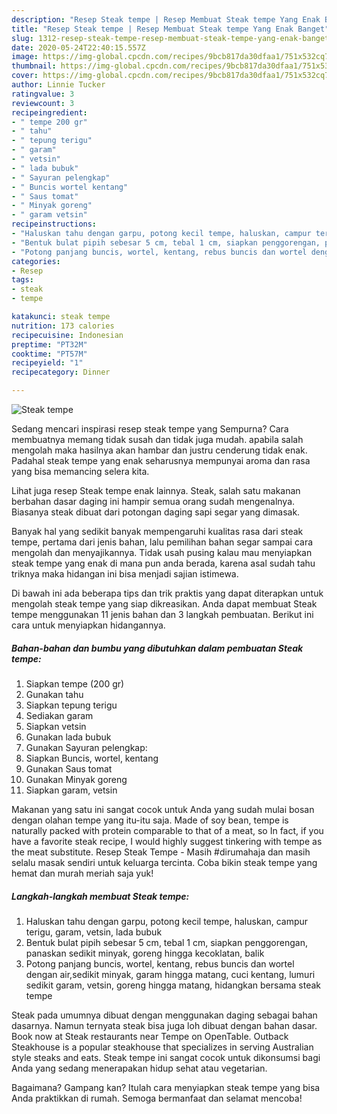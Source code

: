 ```yaml
---
description: "Resep Steak tempe | Resep Membuat Steak tempe Yang Enak Banget"
title: "Resep Steak tempe | Resep Membuat Steak tempe Yang Enak Banget"
slug: 1312-resep-steak-tempe-resep-membuat-steak-tempe-yang-enak-banget
date: 2020-05-24T22:40:15.557Z
image: https://img-global.cpcdn.com/recipes/9bcb817da30dfaa1/751x532cq70/steak-tempe-foto-resep-utama.jpg
thumbnail: https://img-global.cpcdn.com/recipes/9bcb817da30dfaa1/751x532cq70/steak-tempe-foto-resep-utama.jpg
cover: https://img-global.cpcdn.com/recipes/9bcb817da30dfaa1/751x532cq70/steak-tempe-foto-resep-utama.jpg
author: Linnie Tucker
ratingvalue: 3
reviewcount: 3
recipeingredient:
- " tempe 200 gr"
- " tahu"
- " tepung terigu"
- " garam"
- " vetsin"
- " lada bubuk"
- " Sayuran pelengkap"
- " Buncis wortel kentang"
- " Saus tomat"
- " Minyak goreng"
- " garam vetsin"
recipeinstructions:
- "Haluskan tahu dengan garpu, potong kecil tempe, haluskan, campur terigu, garam, vetsin, lada bubuk"
- "Bentuk bulat pipih sebesar 5 cm, tebal 1 cm, siapkan penggorengan, panaskan sedikit minyak, goreng hingga kecoklatan, balik"
- "Potong panjang buncis, wortel, kentang, rebus buncis dan wortel dengan air,sedikit minyak, garam hingga matang, cuci kentang, lumuri sedikit garam, vetsin, goreng hingga matang, hidangkan bersama steak tempe"
categories:
- Resep
tags:
- steak
- tempe

katakunci: steak tempe 
nutrition: 173 calories
recipecuisine: Indonesian
preptime: "PT32M"
cooktime: "PT57M"
recipeyield: "1"
recipecategory: Dinner

---
```



![Steak tempe](https://img-global.cpcdn.com/recipes/9bcb817da30dfaa1/751x532cq70/steak-tempe-foto-resep-utama.jpg)

Sedang mencari inspirasi resep steak tempe yang Sempurna? Cara membuatnya memang tidak susah dan tidak juga mudah. apabila salah mengolah maka hasilnya akan hambar dan justru cenderung tidak enak. Padahal steak tempe yang enak seharusnya mempunyai aroma dan rasa yang bisa memancing selera kita.

Lihat juga resep Steak tempe enak lainnya. Steak, salah satu makanan berbahan dasar daging ini hampir semua orang sudah mengenalnya. Biasanya steak dibuat dari potongan daging sapi segar yang dimasak.

Banyak hal yang sedikit banyak mempengaruhi kualitas rasa dari steak tempe, pertama dari jenis bahan, lalu pemilihan bahan segar sampai cara mengolah dan menyajikannya. Tidak usah pusing kalau mau menyiapkan steak tempe yang enak di mana pun anda berada, karena asal sudah tahu triknya maka hidangan ini bisa menjadi sajian istimewa.


Di bawah ini ada beberapa tips dan trik praktis yang dapat diterapkan untuk mengolah steak tempe yang siap dikreasikan. Anda dapat membuat Steak tempe menggunakan 11 jenis bahan dan 3 langkah pembuatan. Berikut ini cara untuk menyiapkan hidangannya.

<!--inarticleads1-->

##### Bahan-bahan dan bumbu yang dibutuhkan dalam pembuatan Steak tempe:

1. Siapkan  tempe (200 gr)
1. Gunakan  tahu
1. Siapkan  tepung terigu
1. Sediakan  garam
1. Siapkan  vetsin
1. Gunakan  lada bubuk
1. Gunakan  Sayuran pelengkap:
1. Siapkan  Buncis, wortel, kentang
1. Gunakan  Saus tomat
1. Gunakan  Minyak goreng
1. Siapkan  garam, vetsin


Makanan yang satu ini sangat cocok untuk Anda yang sudah mulai bosan dengan olahan tempe yang itu-itu saja. Made of soy bean, tempe is naturally packed with protein comparable to that of a meat, so In fact, if you have a favorite steak recipe, I would highly suggest tinkering with tempe as the meat substitute. Resep Steak Tempe - Masih #dirumahaja dan masih selalu masak sendiri untuk keluarga tercinta. Coba bikin steak tempe yang hemat dan murah meriah saja yuk! 

<!--inarticleads2-->

##### Langkah-langkah membuat Steak tempe:

1. Haluskan tahu dengan garpu, potong kecil tempe, haluskan, campur terigu, garam, vetsin, lada bubuk
1. Bentuk bulat pipih sebesar 5 cm, tebal 1 cm, siapkan penggorengan, panaskan sedikit minyak, goreng hingga kecoklatan, balik
1. Potong panjang buncis, wortel, kentang, rebus buncis dan wortel dengan air,sedikit minyak, garam hingga matang, cuci kentang, lumuri sedikit garam, vetsin, goreng hingga matang, hidangkan bersama steak tempe


Steak pada umumnya dibuat dengan menggunakan daging sebagai bahan dasarnya. Namun ternyata steak bisa juga loh dibuat dengan bahan dasar. Book now at Steak restaurants near Tempe on OpenTable. Outback Steakhouse is a popular steakhouse that specializes in serving Australian style steaks and eats. Steak tempe ini sangat cocok untuk dikonsumsi bagi Anda yang sedang menerapakan hidup sehat atau vegetarian. 

Bagaimana? Gampang kan? Itulah cara menyiapkan steak tempe yang bisa Anda praktikkan di rumah. Semoga bermanfaat dan selamat mencoba!
